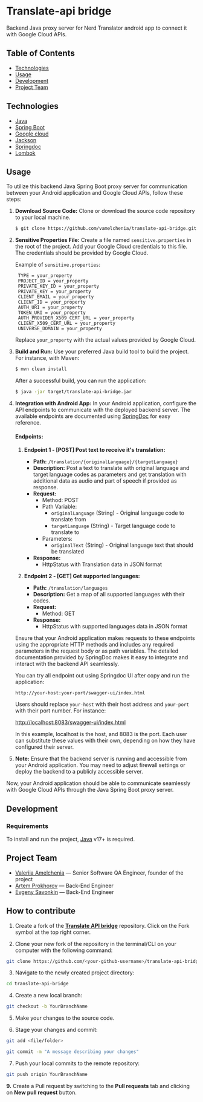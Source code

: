 # Translate-api bridge
Backend Java proxy server for Nerd Translator android app to connect it with Google Cloud APIs. 

## Table of Contents
- [Technologies](#technologies)
- [Usage](#usage)
- [Development](#development)
- [Project Team](#project-team)

## Technologies
- [Java](https://java.com/)
- [Spring Boot](https://spring.io/projects/spring-boot/)
- [Google cloud](https://cloud.google.com/)
- [Jackson](https://github.com/FasterXML/jackson)
- [Springdoc](https://springdoc.org/)
- [Lombok](https://projectlombok.org/)

## Usage
To utilize this backend Java Spring Boot proxy server for communication between your Android application and Google Cloud APIs, follow these steps:

1. **Download Source Code:**
   Clone or download the source code repository to your local machine.

   ```bash
   $ git clone https://github.com/vamelchenia/translate-api-bridge.git
   ```

2. **Sensitive Properties File:**
   Create a file named `sensitive.properties` in the root of the project. Add your Google Cloud credentials to this file. The credentials should be provided by Google Cloud.

   Example of `sensitive.properties`:

   ```properties
    TYPE = your_property
    PROJECT_ID = your_property
    PRIVATE_KEY_ID = your_property
    PRIVATE_KEY = your_property
    CLIENT_EMAIL = your_property
    CLIENT_ID = your_property
    AUTH_URI = your_property
    TOKEN_URI = your_property
    AUTH_PROVIDER_X509_CERT_URL = your_property
    CLIENT_X509_CERT_URL = your_property
    UNIVERSE_DOMAIN = your_property
   ```

   Replace `your_property` with the actual values provided by Google Cloud.  

3. **Build and Run:**
   Use your preferred Java build tool to build the project. For instance, with Maven:

   ```bash
   $ mvn clean install
   ```

   After a successful build, you can run the application:

   ```bash
   $ java -jar target/translate-api-bridge.jar
   ```

4. **Integration with Android App:**
    In your Android application, configure the API endpoints to communicate with the deployed backend server. The available endpoints are documented using [SpringDoc](https://springdoc.org/) for easy reference.

    #### Endpoints:

   1. **Endpoint 1 - [POST] Post text to receive it's translation:**
       - **Path:** `/translation/{originalLanguage}/{targetLanguage}`
       - **Description:** Post a text to translate with original language and target language codes as parameters and get translation with additional data as audio and part of speech if provided as response.
       - **Request:**
           - Method: POST
           - Path Variable:
               - `originalLanguage` (String) - Original language code to translate from
               - `targetLanguage` (String) - Target language code to translate to
           - Parameters:
               - `originalText` (String) - Original language text that should be translated
       - **Response:**
           - HttpStatus with Translation data in JSON format

   2. **Endpoint 2 - [GET] Get supported languages:**
       - **Path:** `/translation/languages`
       - **Description:** Get a map of all supported languages with their codes.
       - **Request:**
           - Method: GET
       - **Response:**
           - HttpStatus with supported languages data in JSON format

    Ensure that your Android application makes requests to these endpoints using the appropriate HTTP methods and includes any required parameters in the request body or as path variables. The detailed documentation provided by SpringDoc makes it easy to integrate and interact with the backend API seamlessly.
    
    You can try all endpoint out using Springdoc UI after copy and run the application:

   ```
   http://your-host:your-port/swagger-ui/index.html
   ``` 
   Users should replace ``your-host`` with their host address and ``your-port`` with their port number. For instance:

    <http://localhost:8083/swagger-ui/index.html>

    In this example, localhost is the host, and 8083 is the port. Each user can substitute these values with their own, depending on how they have configured their server.  
5. **Note:** Ensure that the backend server is running and accessible from your Android application. You may need to adjust firewall settings or deploy the backend to a publicly accessible server.

Now, your Android application should be able to communicate seamlessly with Google Cloud APIs through the Java Spring Boot proxy server.

## Development

### Requirements
To install and run the project, [Java](https://java.com/) v17+ is required.

## Project Team

- [Valeriia Amelchenia](https://github.com/vamelchenia) — Senior Software QA Engineer, founder of the project
- [Artem Prokhorov](https://github.com/Electron3D) — Back-End Engineer
- [Evgeny Savonkin](https://github.com/evgenysavonkin) — Back-End Engineer

## How to contribute

1. Create a fork of the [**Translate API bridge**](https://github.com/vamelchenia/translate-api-bridge) repository. Click on the Fork symbol at the top right corner.

2. Clone your new fork of the repository in the terminal/CLI on your computer with the following command:

```bash
git clone https://github.com/<your-github-username>/translate-api-bridge.git
```

3. Navigate to the newly created project directory:

```bash
cd translate-api-bridge
```

4. Create a new local branch:

```bash
git checkout -b YourBranchName
```

5. Make your changes to the source code.

6. Stage your changes and commit:
```bash
git add <file/folder>
```

```bash
git commit -m "A message describing your changes"
```

7. Push your local commits to the remote repository:

```bash
git push origin YourBranchName
```

**9.** Create a Pull request by switching to the **Pull requests** tab and clicking on **New pull request** button.
